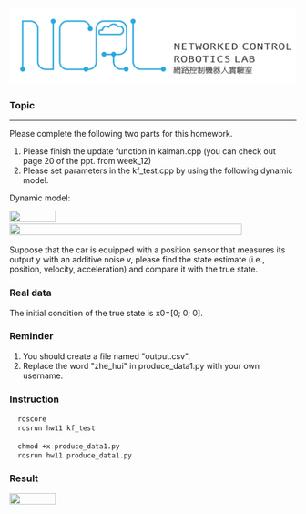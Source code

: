 ![image](https://github.com/2020-Robotics-Aerial-Robots/Homework/blob/main/hw6/Figures/LOGO%20%E4%B8%AD%E8%8B%B1%E6%96%87%E6%A9%AB.png)

### Topic
---
Please complete the following two parts for this homework.

1. Please finish the update function in kalman.cpp (you can check out page 20 of the ppt. from week_12)
2. Please set parameters in the kf_test.cpp by using the following dynamic model.

Dynamic model:

<img src= "https://https://github.com/water4202/hw8/blob/main/photo/1.png" width="40%" height="20%">	
	
<img src= "https://https://github.com/water4202/hw8/blob/main/photo/11.png" width="90%" height="20%">


Suppose that the car is equipped with a position sensor that measures its output y with an additive noise v, please find the state estimate (i.e., position, velocity, acceleration) and compare it with the true state.

### Real data
The initial condition of the true state is x0=[0; 0; 0].

###  Reminder
1. You should create a file named "output.csv".
2. Replace the word "zhe_hui" in produce_data1.py with your own username.

### Instruction
```
  roscore
  rosrun hw11 kf_test
  
  chmod +x produce_data1.py
  rosrun hw11 produce_data1.py
```

### Result
<img src= "https://https://github.com/water4202/hw8/blob/main/photo/my%20result.png" width="40%" height="20%">

